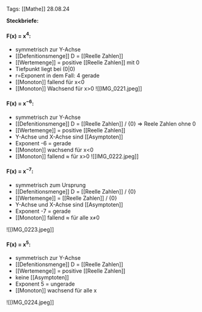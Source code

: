 Tags: [[Mathe]] 
28.08.24

**Steckbriefe:**

#### F(x) = x$^4$:
- symmetrisch zur Y-Achse
- [[Defenitionsmenge]] D = [[Reelle Zahlen]] 
- [[Wertemenge]] = positive [[Reelle Zahlen]]  mit 0
- Tiefpunkt liegt bei (0|0)
- r=Exponent in dem Fall: 4 gerade
- [[Monoton]] fallend für x<0
- [[Monoton]] Wachsend für x>0
![[IMG_0221.jpeg]]
 
#### F(x) = x$^{-6}$:
- symmetrisch zur Y-Achse
- [[Defenitionsmenge]] D = [[Reelle Zahlen]]  / {0} => Reele Zahlen ohne 0
- [[Wertemenge]] = positive [[Reelle Zahlen]] 
- Y-Achse und X-Achse sind [[Asymptoten]]
- Exponent -6 = gerade
- [[Monoton]] wachsend für x<0
- [[Monoton]] fallend ≈ für x>0
![[IMG_0222.jpeg]]
#### F(x) = x$^{-7}$:
- symmetrisch zum Ursprung
- [[Defenitionsmenge]] D = [[Reelle Zahlen]]  / {0} 
- [[Wertemenge]] = [[Reelle Zahlen]]  / {0}
- Y-Achse und X-Achse sind [[Asymptoten]]
- Exponent -7 = gerade
- [[Monoton]] fallend ≈ für alle x≠0

![[IMG_0223.jpeg]]
#### F(x) = x$^{5}$:
- symmetrisch zur Y-Achse
- [[Defenitionsmenge]] D = [[Reelle Zahlen]] 
- [[Wertemenge]] = positive [[Reelle Zahlen]] 
- keine [[Asymptoten]]
- Exponent 5 = ungerade 
- [[Monoton]] wachsend für alle x
 
![[IMG_0224.jpeg]]
 
